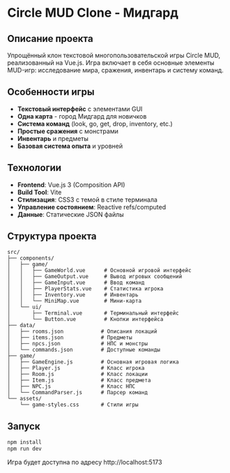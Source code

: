 
# Circle MUD Clone - Мидгард

## Описание проекта

Упрощённый клон текстовой многопользовательской игры Circle MUD, реализованный на Vue.js. Игра включает в себя основные элементы MUD-игр: исследование мира, сражения, инвентарь и систему команд.

## Особенности игры

- **Текстовый интерфейс** с элементами GUI
- **Одна карта** - город Мидгард для новичков
- **Система команд** (look, go, get, drop, inventory, etc.)
- **Простые сражения** с монстрами
- **Инвентарь** и предметы
- **Базовая система опыта** и уровней

## Технологии

- **Frontend**: Vue.js 3 (Composition API)
- **Build Tool**: Vite
- **Стилизация**: CSS3 с темой в стиле терминала
- **Управление состоянием**: Reactive refs/computed
- **Данные**: Статические JSON файлы

## Структура проекта

```
src/
├── components/
│   ├── game/
│   │   ├── GameWorld.vue      # Основной игровой интерфейс
│   │   ├── GameOutput.vue     # Вывод игровых сообщений
│   │   ├── GameInput.vue      # Ввод команд
│   │   ├── PlayerStats.vue    # Статистика игрока
│   │   ├── Inventory.vue      # Инвентарь
│   │   └── MiniMap.vue        # Мини-карта
│   └── ui/
│       ├── Terminal.vue       # Терминальный интерфейс
│       └── Button.vue         # Кнопки интерфейса
├── data/
│   ├── rooms.json            # Описания локаций
│   ├── items.json            # Предметы
│   ├── npcs.json             # НПС и монстры
│   └── commands.json         # Доступные команды
├── game/
│   ├── GameEngine.js         # Основная игровая логика
│   ├── Player.js             # Класс игрока
│   ├── Room.js               # Класс локации
│   ├── Item.js               # Класс предмета
│   ├── NPC.js                # Класс НПС
│   └── CommandParser.js      # Парсер команд
└── assets/
    └── game-styles.css       # Стили игры
```

## Запуск

```bash
npm install
npm run dev
```

Игра будет доступна по адресу http://localhost:5173
